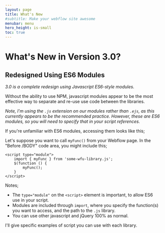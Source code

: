 ```yaml
---
layout: page
title: What's New
#subtitle: Make your webflow site awesome
menubar: menu
hero_height: is-small
toc: true
---
```


# What's New in Version 3.0?

## Redesigned Using ES6 Modules

*3.0 is a complete redesign using Javascript ES6-style modules.*

Without the ability to use NPM, javascript modules appear to be the most effective way
to separate and re-use use code between the libraries.

*Note, I'm using the `.js` extension on our modules rather than `.ejs`, 
as this currently appears to be the recommended practice. However, these are ES6 modules, so you will need to specify that in your script references.*

If you're unfamiliar with ES6 modules, accessing them looks like this;

Let's suppose you want to call `myFunc()` from your Webflow page. In the "Before /BODY" code area, you might include this;

```
<script type="module">
    import { myFunc } from 'some-wfu-library.js';
    $(function () {
        myFunc();
    }
</script>
```

Notes;

- The `type="module"` on the `<script>` element is important, to allow ES6 use in your script.
- Modules are included through `import`, where you specify the function(s) you want to access, and the path to the `.js` library.
- You can use other javascript and jQuery 100% as normal.

I'll give specific examples of script you can use with each library.

